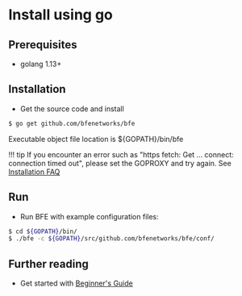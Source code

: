 # Install using go

## Prerequisites
- golang 1.13+

## Installation 
- Get the source code and install

```bash
$ go get github.com/bfenetworks/bfe
```

Executable object file location is ${GOPATH}/bin/bfe

!!! tip
    If you encounter an error such as "https fetch: Get ... connect: connection timed out", please set the GOPROXY and try again. See [Installation FAQ](../faq/installation.md)


## Run
- Run BFE with example configuration files:

```bash
$ cd ${GOPATH}/bin/ 
$ ./bfe -c ${GOPATH}/src/github.com/bfenetworks/bfe/conf/
```

## Further reading

- Get started with [Beginner's Guide](../example/guide.md)

